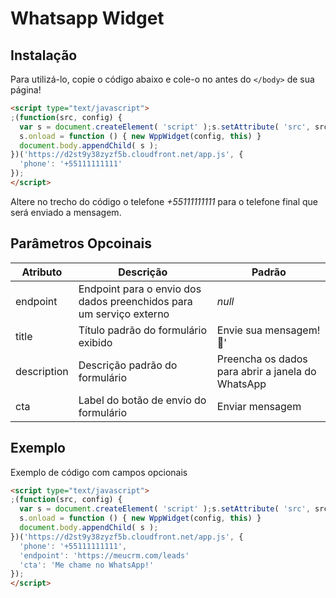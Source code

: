 # Whatsapp Widget

## Instalação

Para utilizá-lo, copie o código abaixo e cole-o no antes do `</body>` de sua página! 

```html
<script type="text/javascript">
;(function(src, config) {
  var s = document.createElement( 'script' );s.setAttribute( 'src', src );
  s.onload = function () { new WppWidget(config, this) }
  document.body.appendChild( s );
})('https://d2st9y38zyzf5b.cloudfront.net/app.js', {
  'phone': '+55111111111'
});
</script>
```

Altere no trecho do código o telefone *+55111111111* para o telefone final que será enviado a mensagem. 

## Parâmetros Opcoinais

| Atributo  | Descrição | Padrão |
| ------------- | ------------- | ------------- |
| endpoint      | Endpoint para o envio dos dados preenchidos para um serviço externo  | *null* |
| title         | Título padrão do formulário exibido  | Envie sua mensagem! 👋' | 
| description   | Descrição padrão do formulário | Preencha os dados para abrir a janela do WhatsApp |
| cta           | Label do botão de envio do formulário | Enviar mensagem |


## Exemplo

Exemplo de código com campos opcionais

```html
<script type="text/javascript">
;(function(src, config) {
  var s = document.createElement( 'script' );s.setAttribute( 'src', src );
  s.onload = function () { new WppWidget(config, this) }
  document.body.appendChild( s );
})('https://d2st9y38zyzf5b.cloudfront.net/app.js', {
  'phone': '+55111111111',
  'endpoint': 'https://meucrm.com/leads'
  'cta': 'Me chame no WhatsApp!'
});
</script>
```
